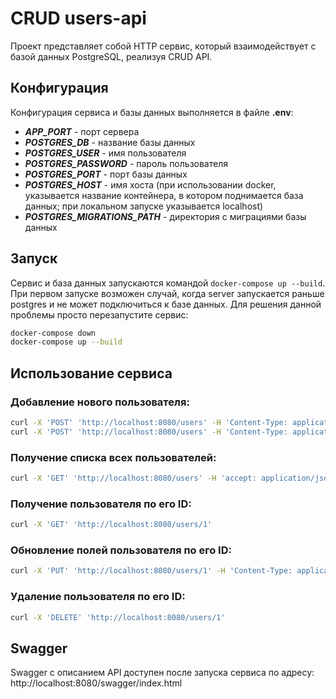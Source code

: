 # CRUD users-api

Проект представляет собой HTTP сервис, который взаимодействует с базой данных PostgreSQL, реализуя CRUD API.

## Конфигурация

Конфигурация сервиса и базы данных выполняется в файле **.env**:

- ***APP_PORT*** - порт сервера
- ***POSTGRES_DB*** - название базы данных
- ***POSTGRES_USER*** - имя пользователя
- ***POSTGRES_PASSWORD*** - пароль пользователя
- ***POSTGRES_PORT*** - порт базы данных
- ***POSTGRES_HOST*** - имя хоста (при использовании docker, указывается название контейнера, в котором поднимается база данных; при локальном запуске указывается localhost)
- ***POSTGRES_MIGRATIONS_PATH*** - директория с миграциями базы данных

## Запуск

Сервис и база данных запускаются командой `docker-compose up --build`.
При первом запуске возможен случай, когда server запускается раньше postgres и не может подключиться к базе данных. Для решения данной проблемы просто перезапустите сервис:
```bash
docker-compose down
docker-compose up --build
```

## Использование сервиса

### Добавление нового пользователя:
```bash
curl -X 'POST' 'http://localhost:8080/users' -H 'Content-Type: application/json' -d '{"age": 25, "name": "John", "occupation": "Development in golang", "salary": 100000}'
curl -X 'POST' 'http://localhost:8080/users' -H 'Content-Type: application/json' -d '{"age": 50, "name": "Alex", "occupation": "Development in golang, java, c, c++ and many others.", "salary": 1000000}'
```

### Получение списка всех пользователей:
```bash
curl -X 'GET' 'http://localhost:8080/users' -H 'accept: application/json'
```

### Получение пользователя по его ID:
```bash
curl -X 'GET' 'http://localhost:8080/users/1'
```

### Обновление полей пользователя по его ID:
```bash
curl -X 'PUT' 'http://localhost:8080/users/1' -H 'Content-Type: application/json' -d '{"age": 20, "name": "Jake", "occupation": "Development in Java", "salary": 99999}'
```

### Удаление пользователя по его ID:
```bash
curl -X 'DELETE' 'http://localhost:8080/users/1'
```

## Swagger

Swagger с описанием API доступен после запуска сервиса по адресу:
http://localhost:8080/swagger/index.html

